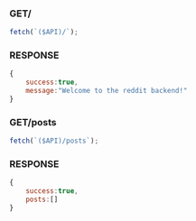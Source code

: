 ### GET/

```js
fetch(`($API)/`);
```

### RESPONSE

```js
{
    success:true,
    message:"Welcome to the reddit backend!"
}
```

### GET/posts

```js
fetch(`($API)/posts`);
```

### RESPONSE

```js
{
    success:true,
    posts:[]
}
```
